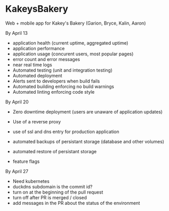 # KakeysBakery
Web + mobile app for Kakey's Bakery (Garion, Bryce, Kalin, Aaron)

By April 13
* application health (current uptime, aggregated uptime)
* application performance
* application usage (concurent users, most popular pages)
* error count and error messages
* near real time logs
* Automated testing (unit and integration testing)
* Automated deployment
* Alerts sent to developers when build fails
* Automated building enforcing no build warnings
* Automated linting enforcing code style


By April 20
* Zero downtime deployment (users are unaware of application updates)
* Use of a reverse proxy
* use of ssl and dns entry for production application

* automated backups of persistant storage (database and other volumes)
* automated restore of persistant storage
* feature flags


By April 27
* Need kubernetes
* duckdns subdomain is the commit id?
* turn on at the beginning of the pull request
* turn off after PR is merged / closed
* add messages in the PR about the status of the environment
